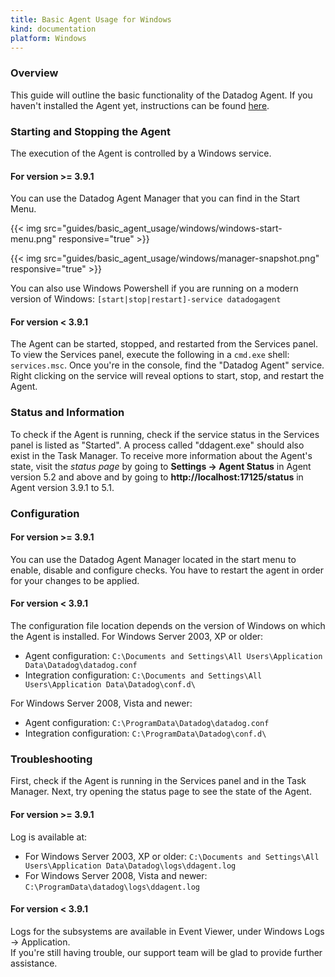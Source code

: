```yaml
---
title: Basic Agent Usage for Windows
kind: documentation
platform: Windows
---
```


### Overview

This guide will outline the basic functionality of the Datadog Agent. If you haven't installed the Agent yet, instructions can be found [here](https://app.datadoghq.com/account/settings#agent/windows).

### Starting and Stopping the Agent

The execution of the Agent is controlled by a Windows service.


#### For version >= 3.9.1

You can use the Datadog Agent Manager that you can find in the Start Menu.

{{< img src="guides/basic_agent_usage/windows/windows-start-menu.png" responsive="true" >}}

{{< img src="guides/basic_agent_usage/windows/manager-snapshot.png" responsive="true" >}}

You can also use Windows Powershell if you are running on a modern version of Windows:
`[start|stop|restart]-service datadogagent`


#### For version < 3.9.1

The Agent can be started, stopped, and restarted from the Services panel. To view the Services panel, execute the following in a `cmd.exe` shell: `services.msc`. Once you're in the console, find the "Datadog Agent" service. Right clicking on the service will reveal options to start, stop, and restart the Agent.

### Status and Information

To check if the Agent is running, check if the service status in the Services panel is listed as "Started". A process called "ddagent.exe" should also exist in the Task Manager. To receive more information about the Agent's state, visit the _status page_ by going to **Settings -> Agent Status** in Agent version 5.2 and above and by going to  **http://localhost:17125/status** in Agent version 3.9.1 to 5.1.

### Configuration

#### For version >= 3.9.1

You can use the Datadog Agent Manager located in the start menu to enable, disable and configure checks. You have to restart the agent in order for your changes to be applied.

#### For version < 3.9.1

The configuration file location depends on the version of Windows on which the Agent is installed. For Windows Server 2003, XP or older:

  * Agent configuration:
`C:\Documents and Settings\All Users\Application Data\Datadog\datadog.conf`
  * Integration configuration:
`C:\Documents and Settings\All Users\Application Data\Datadog\conf.d\`

For Windows Server 2008, Vista and newer:

  * Agent configuration:
`C:\ProgramData\Datadog\datadog.conf`
  * Integration configuration:
`C:\ProgramData\Datadog\conf.d\`

### Troubleshooting

First, check if the Agent is running in the Services panel and in the Task Manager. Next, try opening the status page to see the state of the Agent.

#### For version >= 3.9.1

Log is available at:

  * For Windows Server 2003, XP or older:
`C:\Documents and Settings\All Users\Application Data\Datadog\logs\ddagent.log`
  * For Windows Server 2008, Vista and newer:
`C:\ProgramData\datadog\logs\ddagent.log`

#### For version < 3.9.1

Logs for the subsystems are available in Event Viewer, under Windows Logs -> Application. <br/> If you're still having trouble, our support team will be glad to provide further assistance.

